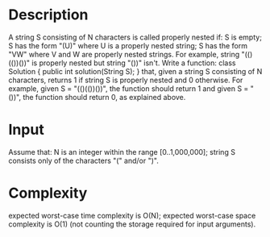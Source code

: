 Description
=======================

A string S consisting of N characters is called properly nested if:
S is empty;
S has the form "(U)" where U is a properly nested string;
S has the form "VW" where V and W are properly nested strings.
For example, string "(()(())())" is properly nested but string "())" isn't.
Write a function:
class Solution { public int solution(String S); }
that, given a string S consisting of N characters, returns 1 if string S is properly nested and 0 otherwise.
For example, given S = "(()(())())", the function should return 1 and given S = "())", the function should return 0, as explained above.

Input
=======================

Assume that:
N is an integer within the range [0..1,000,000];
string S consists only of the characters "(" and/or ")".

Complexity
=======================

expected worst-case time complexity is O(N);
expected worst-case space complexity is O(1) (not counting the storage required for input arguments).